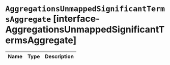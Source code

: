 # `AggregationsUnmappedSignificantTermsAggregate` [interface-AggregationsUnmappedSignificantTermsAggregate]

| Name | Type | Description |
| - | - | - |

